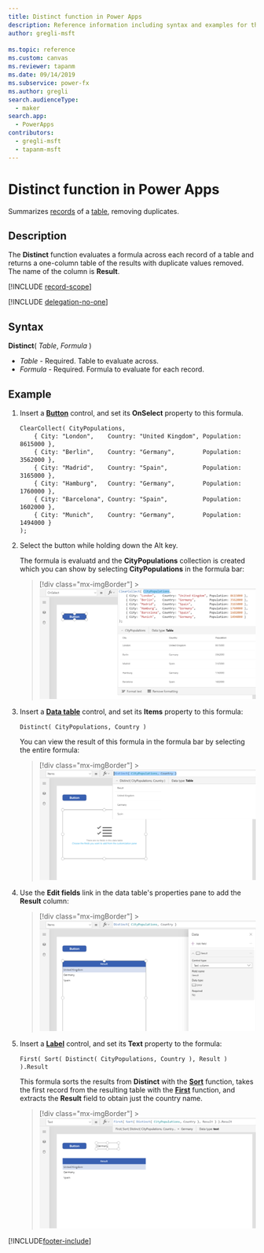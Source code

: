 ```yaml
---
title: Distinct function in Power Apps
description: Reference information including syntax and examples for the Distinct function in Power Apps.
author: gregli-msft

ms.topic: reference
ms.custom: canvas
ms.reviewer: tapanm
ms.date: 09/14/2019
ms.subservice: power-fx
ms.author: gregli
search.audienceType:
  - maker
search.app:
  - PowerApps
contributors:
  - gregli-msft
  - tapanm-msft
---
```


# Distinct function in Power Apps

Summarizes [records](/power-apps/maker/canvas-apps/working-with-tables#records) of a [table](/power-apps/maker/canvas-apps/working-with-tables), removing duplicates.

## Description

The **Distinct** function evaluates a formula across each record of a table and returns a one-column table of the results with duplicate values removed. The name of the column is **Result**.

[!INCLUDE [record-scope](../../includes/record-scope.md)]

[!INCLUDE [delegation-no-one](../../includes/delegation-no-one.md)]

## Syntax

**Distinct**( _Table_, _Formula_ )

- _Table_ - Required. Table to evaluate across.
- _Formula_ - Required. Formula to evaluate for each record.

## Example

1. Insert a [**Button**](/power-apps/maker/canvas-apps/controls/control-button) control, and set its **OnSelect** property to this formula.

   ```powerapps-dot
   ClearCollect( CityPopulations,
       { City: "London",    Country: "United Kingdom", Population: 8615000 },
       { City: "Berlin",    Country: "Germany",        Population: 3562000 },
       { City: "Madrid",    Country: "Spain",          Population: 3165000 },
       { City: "Hamburg",   Country: "Germany",        Population: 1760000 },
       { City: "Barcelona", Country: "Spain",          Population: 1602000 },
       { City: "Munich",    Country: "Germany",        Population: 1494000 }
   );
   ```

1. Select the button while holding down the Alt key.

   The formula is evaluatd and the **CityPopulations** collection is created which you can show by selecting **CityPopulations** in the formula bar:

   > [!div class="mx-imgBorder"] > ![CityPopulations collection shown in result view.](media/function-distinct/citypopulations-create.png)

1. Insert a [**Data table**](/power-apps/maker/canvas-apps/controls/control-data-table) control, and set its **Items** property to this formula:

   ```powerapps-dot
   Distinct( CityPopulations, Country )
   ```

   You can view the result of this formula in the formula bar by selecting the entire formula:

   > [!div class="mx-imgBorder"] > ![Output from Distinct function shown in result view.](media/function-distinct/citypopulations-distinct.png)

1. Use the **Edit fields** link in the data table's properties pane to add the **Result** column:

   > [!div class="mx-imgBorder"] > ![Output from Distinct function shown in data table.](media/function-distinct/citypopulations-datatable.png)

1. Insert a [**Label**](/power-apps/maker/canvas-apps/controls/control-text-box) control, and set its **Text** property to the formula:

   ```powerapps-dot
   First( Sort( Distinct( CityPopulations, Country ), Result ) ).Result
   ```

   This formula sorts the results from **Distinct** with the [**Sort**](function-sort.md) function, takes the first record from the resulting table with the [**First**](function-first-last.md) function, and extracts the **Result** field to obtain just the country name.

   > [!div class="mx-imgBorder"] > ![Output from Distinct function showing the first country by name.](media/function-distinct/citypopulations-first.png)

[!INCLUDE[footer-include](../../includes/footer-banner.md)]
